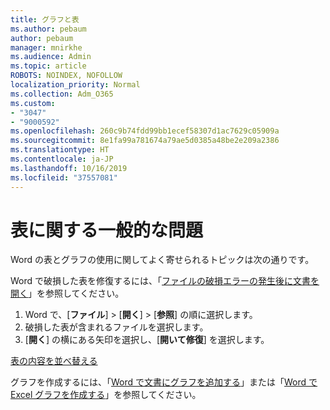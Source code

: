 ```yaml
---
title: グラフと表
ms.author: pebaum
author: pebaum
manager: mnirkhe
ms.audience: Admin
ms.topic: article
ROBOTS: NOINDEX, NOFOLLOW
localization_priority: Normal
ms.collection: Adm_O365
ms.custom:
- "3047"
- "9000592"
ms.openlocfilehash: 260c9b74fdd99bb1ecef58307d1ac7629c05909a
ms.sourcegitcommit: 8e1fa99a781674a79ae5d0385a48be2e209a2386
ms.translationtype: HT
ms.contentlocale: ja-JP
ms.lasthandoff: 10/16/2019
ms.locfileid: "37557081"
---
```

# <a name="common-issues-with-tables"></a>表に関する一般的な問題 

Word の表とグラフの使用に関してよく寄せられるトピックは次の通りです。

Word で破損した表を修復するには、「[ファイルの破損エラーの発生後に文書を開く](https://support.office.com/article/47df9d48-2165-4411-a699-1786ac734bc3)」を参照してください。

 1. Word で、[**ファイル**] > [**開く**] > [**参照**] の順に選択します。
 2. 破損した表が含まれるファイルを選択します。
 3. [**開く**] の横にある矢印を選択し、[**開いて修復**] を選択します。

[表の内容を並べ替える](https://support.office.com/article/F8392477-4613-49CD-ABA6-7C2E48F1D91F)

グラフを作成するには、「[Word で文書にグラフを追加する](https://support.office.com/article/ff48e3eb-5e04-4368-a39e-20df7c798932)」または「[Word で Excel グラフを作成する](https://support.office.com/article/11A7D2F0-4487-4A9B-BBC6-D50916CD4A57)」を参照してください。